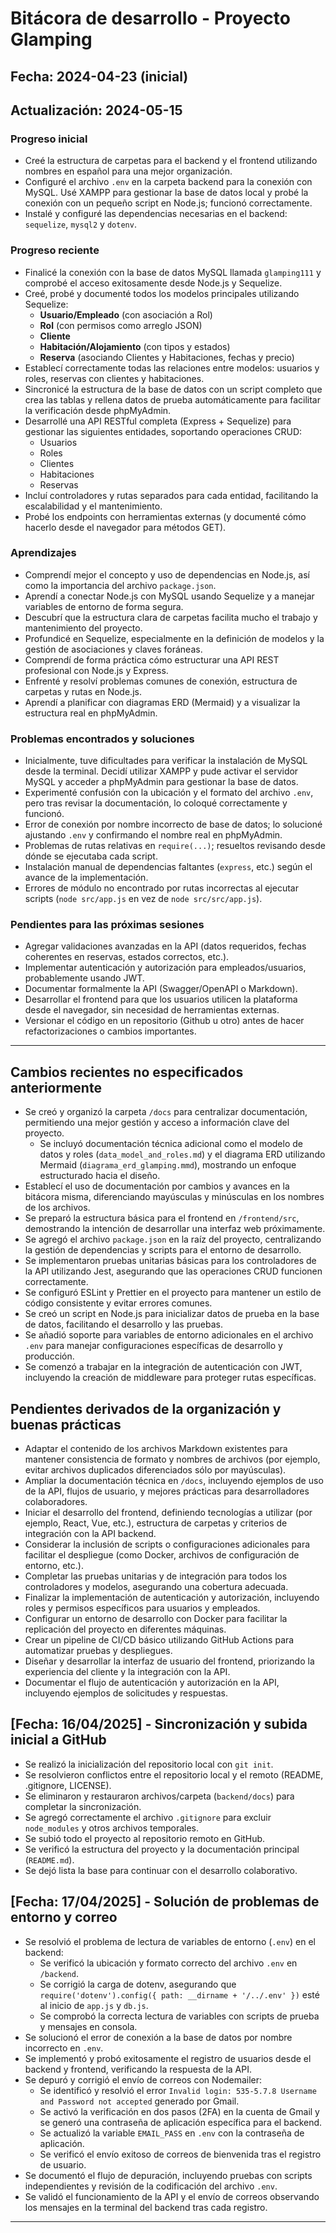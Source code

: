 # Bitácora de desarrollo - Proyecto Glamping

## Fecha: 2024-04-23 (inicial)  
## Actualización: 2024-05-15

### Progreso inicial
- Creé la estructura de carpetas para el backend y el frontend utilizando nombres en español para una mejor organización.
- Configuré el archivo `.env` en la carpeta backend para la conexión con MySQL. Usé XAMPP para gestionar la base de datos local y probé la conexión con un pequeño script en Node.js; funcionó correctamente.
- Instalé y configuré las dependencias necesarias en el backend: `sequelize`, `mysql2` y `dotenv`.

### Progreso reciente

- Finalicé la conexión con la base de datos MySQL llamada `glamping111` y comprobé el acceso exitosamente desde Node.js y Sequelize.
- Creé, probé y documenté todos los modelos principales utilizando Sequelize:
  - **Usuario/Empleado** (con asociación a Rol)
  - **Rol** (con permisos como arreglo JSON)
  - **Cliente**
  - **Habitación/Alojamiento** (con tipos y estados)
  - **Reserva** (asociando Clientes y Habitaciones, fechas y precio)
- Establecí correctamente todas las relaciones entre modelos: usuarios y roles, reservas con clientes y habitaciones.
- Sincronicé la estructura de la base de datos con un script completo que crea las tablas y rellena datos de prueba automáticamente para facilitar la verificación desde phpMyAdmin.
- Desarrollé una API RESTful completa (Express + Sequelize) para gestionar las siguientes entidades, soportando operaciones CRUD:
  - Usuarios
  - Roles
  - Clientes
  - Habitaciones
  - Reservas
- Incluí controladores y rutas separados para cada entidad, facilitando la escalabilidad y el mantenimiento.
- Probé los endpoints con herramientas externas (y documenté cómo hacerlo desde el navegador para métodos GET).

### Aprendizajes
- Comprendí mejor el concepto y uso de dependencias en Node.js, así como la importancia del archivo `package.json`.
- Aprendí a conectar Node.js con MySQL usando Sequelize y a manejar variables de entorno de forma segura.
- Descubrí que la estructura clara de carpetas facilita mucho el trabajo y mantenimiento del proyecto.
- Profundicé en Sequelize, especialmente en la definición de modelos y la gestión de asociaciones y claves foráneas.
- Comprendí de forma práctica cómo estructurar una API REST profesional con Node.js y Express.
- Enfrenté y resolví problemas comunes de conexión, estructura de carpetas y rutas en Node.js.
- Aprendí a planificar con diagramas ERD (Mermaid) y a visualizar la estructura real en phpMyAdmin.

### Problemas encontrados y soluciones
- Inicialmente, tuve dificultades para verificar la instalación de MySQL desde la terminal. Decidí utilizar XAMPP y pude activar el servidor MySQL y acceder a phpMyAdmin para gestionar la base de datos.
- Experimenté confusión con la ubicación y el formato del archivo `.env`, pero tras revisar la documentación, lo coloqué correctamente y funcionó.
- Error de conexión por nombre incorrecto de base de datos; lo solucioné ajustando `.env` y confirmando el nombre real en phpMyAdmin.
- Problemas de rutas relativas en `require(...)`; resueltos revisando desde dónde se ejecutaba cada script.
- Instalación manual de dependencias faltantes (`express`, etc.) según el avance de la implementación.
- Errores de módulo no encontrado por rutas incorrectas al ejecutar scripts (`node src/app.js` en vez de `node src/src/app.js`).

### Pendientes para las próximas sesiones
- Agregar validaciones avanzadas en la API (datos requeridos, fechas coherentes en reservas, estados correctos, etc.).
- Implementar autenticación y autorización para empleados/usuarios, probablemente usando JWT.
- Documentar formalmente la API (Swagger/OpenAPI o Markdown).
- Desarrollar el frontend para que los usuarios utilicen la plataforma desde el navegador, sin necesidad de herramientas externas.
- Versionar el código en un repositorio (Github u otro) antes de hacer refactorizaciones o cambios importantes.

---

## Cambios recientes no especificados anteriormente

- Se creó y organizó la carpeta `/docs` para centralizar documentación, permitiendo una mejor gestión y acceso a información clave del proyecto.
    - Se incluyó documentación técnica adicional como el modelo de datos y roles (`data_model_and_roles.md`) y el diagrama ERD utilizando Mermaid (`diagrama_erd_glamping.mmd`), mostrando un enfoque estructurado hacia el diseño.
- Establecí el uso de documentación por cambios y avances en la bitácora misma, diferenciando mayúsculas y minúsculas en los nombres de los archivos.
- Se preparó la estructura básica para el frontend en `/frontend/src`, demostrando la intención de desarrollar una interfaz web próximamente.
- Se agregó el archivo `package.json` en la raíz del proyecto, centralizando la gestión de dependencias y scripts para el entorno de desarrollo.
- Se implementaron pruebas unitarias básicas para los controladores de la API utilizando Jest, asegurando que las operaciones CRUD funcionen correctamente.
- Se configuró ESLint y Prettier en el proyecto para mantener un estilo de código consistente y evitar errores comunes.
- Se creó un script en Node.js para inicializar datos de prueba en la base de datos, facilitando el desarrollo y las pruebas.
- Se añadió soporte para variables de entorno adicionales en el archivo `.env` para manejar configuraciones específicas de desarrollo y producción.
- Se comenzó a trabajar en la integración de autenticación con JWT, incluyendo la creación de middleware para proteger rutas específicas.

## Pendientes derivados de la organización y buenas prácticas

- Adaptar el contenido de los archivos Markdown existentes para mantener consistencia de formato y nombres de archivos (por ejemplo, evitar archivos duplicados diferenciados sólo por mayúsculas).
- Ampliar la documentación técnica en `/docs`, incluyendo ejemplos de uso de la API, flujos de usuario, y mejores prácticas para desarrolladores colaboradores.
- Iniciar el desarrollo del frontend, definiendo tecnologías a utilizar (por ejemplo, React, Vue, etc.), estructura de carpetas y criterios de integración con la API backend.
- Considerar la inclusión de scripts o configuraciones adicionales para facilitar el despliegue (como Docker, archivos de configuración de entorno, etc.).
- Completar las pruebas unitarias y de integración para todos los controladores y modelos, asegurando una cobertura adecuada.
- Finalizar la implementación de autenticación y autorización, incluyendo roles y permisos específicos para usuarios y empleados.
- Configurar un entorno de desarrollo con Docker para facilitar la replicación del proyecto en diferentes máquinas.
- Crear un pipeline de CI/CD básico utilizando GitHub Actions para automatizar pruebas y despliegues.
- Diseñar y desarrollar la interfaz de usuario del frontend, priorizando la experiencia del cliente y la integración con la API.
- Documentar el flujo de autenticación y autorización en la API, incluyendo ejemplos de solicitudes y respuestas.

## [Fecha: 16/04/2025] - Sincronización y subida inicial a GitHub

- Se realizó la inicialización del repositorio local con `git init`.
- Se resolvieron conflictos entre el repositorio local y el remoto (README, .gitignore, LICENSE).
- Se eliminaron y restauraron archivos/carpeta (`backend/docs`) para completar la sincronización.
- Se agregó correctamente el archivo `.gitignore` para excluir `node_modules` y otros archivos temporales.
- Se subió todo el proyecto al repositorio remoto en GitHub.
- Se verificó la estructura del proyecto y la documentación principal (`README.md`).
- Se dejó lista la base para continuar con el desarrollo colaborativo.

## [Fecha: 17/04/2025] - Solución de problemas de entorno y correo

- Se resolvió el problema de lectura de variables de entorno (`.env`) en el backend:
    - Se verificó la ubicación y formato correcto del archivo `.env` en `/backend`.
    - Se corrigió la carga de dotenv, asegurando que `require('dotenv').config({ path: __dirname + '/../.env' })` esté al inicio de `app.js` y `db.js`.
    - Se comprobó la correcta lectura de variables con scripts de prueba y mensajes en consola.
- Se solucionó el error de conexión a la base de datos por nombre incorrecto en `.env`.
- Se implementó y probó exitosamente el registro de usuarios desde el backend y frontend, verificando la respuesta de la API.
- Se depuró y corrigió el envío de correos con Nodemailer:
    - Se identificó y resolvió el error `Invalid login: 535-5.7.8 Username and Password not accepted` generado por Gmail.
    - Se activó la verificación en dos pasos (2FA) en la cuenta de Gmail y se generó una contraseña de aplicación específica para el backend.
    - Se actualizó la variable `EMAIL_PASS` en `.env` con la contraseña de aplicación.
    - Se verificó el envío exitoso de correos de bienvenida tras el registro de usuario.
- Se documentó el flujo de depuración, incluyendo pruebas con scripts independientes y revisión de la codificación del archivo `.env`.
- Se validó el funcionamiento de la API y el envío de correos observando los mensajes en la terminal del backend tras cada registro.

---
